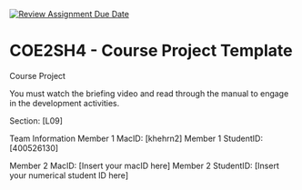 [![Review Assignment Due Date](https://classroom.github.com/assets/deadline-readme-button-22041afd0340ce965d47ae6ef1cefeee28c7c493a6346c4f15d667ab976d596c.svg)](https://classroom.github.com/a/mLqiHWLE)
# COE2SH4 - Course Project Template
Course Project

You must watch the briefing video and read through the manual to engage in the development activities.


Section: [L09]

Team Information
Member 1 MacID: [khehrn2]
Member 1 StudentID: [400526130]

Member 2 MacID: [Insert your macID here]
Member 2 StudentID: [Insert your numerical student ID here]
